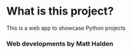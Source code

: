 # What is this project?
This is a web app to showcase Python projects
### Web developments by Matt Halden